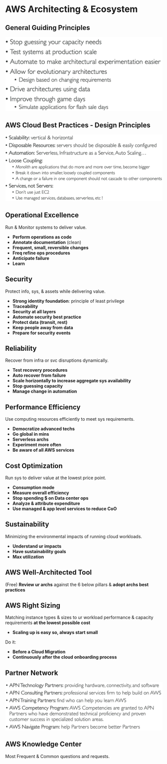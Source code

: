 # AWS Architecting & Ecosystem

## General Guiding Principles
![General Guiding Principles](images/general-guidelines.png)

## AWS Cloud Best Practices - Design Principles
![AWS Best Practices](images/aws-best-practices.png)

## Operational Excellence
Run & Monitor systems to deliver value.
- **Perform operations as code**
- **Annotate documentation** (clean)
- **Frequent, small, reversible changes**
- **Freq refine ops procedures**
- **Anticipate failure**
- **Learn**

## Security
Protect info, sys, & assets while delivering value.
- **Strong identity foundation**: principle of least privilege
- **Traceability**
- **Security at all layers**
- **Automate security best practice**
- **Protect data (transit, rest)**
- **Keep people away from data**
- **Prepare for security events**

## Reliability
Recover from infra or svc disruptions dynamically.
- **Test recovery procedures**
- **Auto recover from failure**
- **Scale horizontally to increase aggregate sys availability**
- **Stop guessing capacity**
- **Manage change in automation**

## Performance Efficiency
Use computing resources efficiently to meet sys requirements.
- **Democratize advanced techs**
- **Go global in mins**
- **Serverless archs**
- **Experiment more often**
- **Be aware of all AWS services**

## Cost Optimization
Run sys to deliver value at the lowest price point.
- **Consumption mode**
- **Measure overall efficiency**
- **Stop spending $ on Data center ops**
- **Analyze & attribute expenditure**
- **Use managed & app level services to reduce CoO**

## Sustainability
Minimizing the environmental impacts of running cloud workloads.
- **Understand ur impacts**
- **Have sustainability goals**
- **Max utilization**

## AWS Well-Architected Tool
(Free) **Review ur archs** against the 6 below pillars & **adopt archs best practices**

## AWS Right Sizing
Matching instance types & sizes to ur workload performance & capacity requirements
**at the lowest possible cost**
- **Scaling up is easy so, always start small**

Do it:
- **Before a Cloud Migration**
- **Continuously after the cloud onboarding process**

## Partner Network
![Partners Network](images/partners.png)

## AWS Knowledge Center
Most Frequent & Common questions and requests.